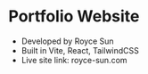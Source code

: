 # Portfolio Website

- Developed by Royce Sun
- Built in Vite, React, TailwindCSS
- Live site link: royce-sun.com
